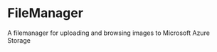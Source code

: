 FileManager
===========

A filemanager for uploading and browsing images to Microsoft Azure Storage
